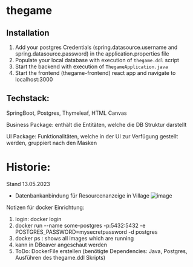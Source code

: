 # thegame

## Installation

1. Add your postgres Credentials (spring.datasource.username and spring.datasource.password) in the application.properties file
2. Populate your local database with execution of  ```thegame.ddl``` script
3. Start the backend with execution of ```ThegameApplication.java```
4. Start the frontend (thegame-frontend) react app and navigate to localhost:3000


## Techstack:

SpringBoot, Postgres, Thymeleaf, HTML Canvas

Business Package: enthält die Entitäten, welche die DB Struktur darstellt

UI Package: Funktionalitäten, welche in der UI zur Verfügung gestellt werden, gruppiert nach den Masken

# Historie:
Stand 13.05.2023
- Datenbankanbindung für Resourcenanzeige in Village
![image](https://github.com/ThomasDroege/thegame/assets/25778177/b0024332-e8f5-42f5-a6bf-3ee4be45a274)


Notizen für docker Einrichtung:
1. login: docker login
2. docker run --name some-postgres -p:5432:5432 -e POSTGRES_PASSWORD=mysecretpassword -d postgres 
3. docker ps : shows all images which are running
4. kann in DBeaver angeschaut werden 
5. ToDo: DockerFile erstellen (benötigte Dependencies: Java, Postgres, Ausführen des thegame.ddl Skripts)